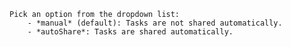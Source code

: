     Pick an option from the dropdown list:  
        - *manual* (default): Tasks are not shared automatically.  
        - *autoShare*: Tasks are shared automatically.